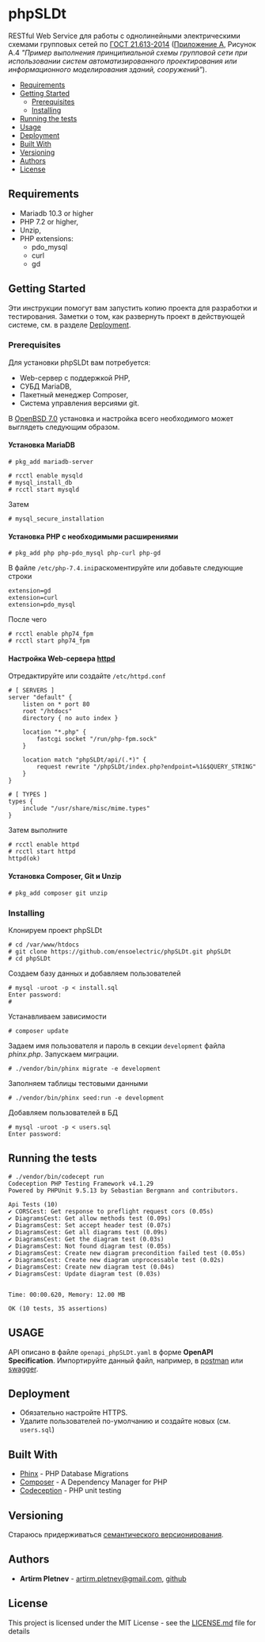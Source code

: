 # phpSLDt
RESTful Web Service для работы с однолинейными электрическими схемами групповых сетей по [ГОСТ 21.613-2014](https://docs.cntd.ru/document/1200115056) ([Приложение А](https://docs.cntd.ru/document/1200115056?marker=7EK0KJ), Рисунок А.4 _"Пример выполнения принципиальной схемы групповой сети при использовании систем автоматизированного проектирования или информационного моделирования зданий, сооружений"_).

- [Requirements](#requirements)  
- [Getting Started](#getting-started)  
   - [Prerequisites](#prerequisites)  
   - [Installing](#installing)  
- [Running the tests](#running-the-tests)  
- [Usage]()
- [Deployment](#deployment)  
- [Built With](#built-with)  
- [Versioning](#versioning)
- [Authors](#authors)
- [License](#licence)

## Requirements
* Mariadb 10.3 or higher
* PHP 7.2 or higher,
* Unzip,
* PHP extensions:
  - pdo_mysql
  - curl
  - gd

## Getting Started

Эти инструкции помогут вам запустить копию проекта для разработки и тестирования. Заметки о том, как развернуть проект в действующей системе, см. в разделе [Deployment](#deployment).

### Prerequisites

Для установки phpSLDt вам потребуется:
* Web-сервер с поддержкой PHP,
* СУБД MariaDB,
* Пакетный менеджер Composer,
* Система управления версиями git.

В [OpenBSD 7.0](https://www.openbsd.org/70.html) установка и настройка всего необходимого может выглядеть следующим образом.

#### Установка MariaDB


```
# pkg_add mariadb-server
```

```
# rcctl enable mysqld
# mysql_install_db
# rcctl start mysqld
```
Затем
```
# mysql_secure_installation
```

#### Установка PHP с необходимыми расширениями

```
# pkg_add php php-pdo_mysql php-curl php-gd
```

В файле `/etc/php-7.4.ini`раскоментируйте или добавьте следующие строки

```
extension=gd
extension=curl
extension=pdo_mysql
```

После чего

```
# rcctl enable php74_fpm
# rcctl start php74_fpm
```

#### Настройка Web-сервера [httpd](https://bsd.plumbing/)

Отредактируйте или создайте `/etc/httpd.conf`

```
# [ SERVERS ]
server "default" {
    listen on * port 80
    root "/htdocs"
    directory { no auto index }
    
    location "*.php" {
    	fastcgi socket "/run/php-fpm.sock"
    }
    
    location match "phpSLDt/api/(.*)" {
    	request rewrite "/phpSLDt/index.php?endpoint=%1&$QUERY_STRING"
    }
}

# [ TYPES ]
types {
    include "/usr/share/misc/mime.types"
}
```
Затем выполните

```
# rcctl enable httpd
# rcctl start httpd
httpd(ok)
```

#### Установка Composer, Git и Unzip

```
# pkg_add composer git unzip
```


### Installing

Клонируем проект phpSLDt
```
# cd /var/www/htdocs
# git clone https://github.com/ensoelectric/phpSLDt.git phpSLDt
# cd phpSLDt
```

Создаем базу данных и добавляем пользователей
```
# mysql -uroot -p < install.sql
Enter password:
#
```

Устанавливаем зависимости
```
# composer update
```

Задаем имя пользователя и пароль в секции `development` файлa _phinx.php_. Запускаем миграции.

```
# ./vendor/bin/phinx migrate -e development
```

Заполняем таблицы тестовыми данными

```
# ./vendor/bin/phinx seed:run -e development
```

Добавляем пользователей в БД

```
# mysql -uroot -p < users.sql
Enter password:
```



## Running the tests

```
# ./vendor/bin/codecept run
Codeception PHP Testing Framework v4.1.29
Powered by PHPUnit 9.5.13 by Sebastian Bergmann and contributors.

Api Tests (10)
✔ CORSCest: Get response to preflight request cors (0.05s)
✔ DiagramsCest: Get allow methods test (0.09s)
✔ DiagramsCest: Set accept header test (0.07s)
✔ DiagramsCest: Get all diagrams test (0.09s)
✔ DiagramsCest: Get the diagram test (0.03s)
✔ DiagramsCest: Not found diagram test (0.05s)
✔ DiagramsCest: Create new diagram precondition failed test (0.05s)
✔ DiagramsCest: Create new diagram unprocessable test (0.02s)
✔ DiagramsCest: Create new diagram test (0.04s)
✔ DiagramsCest: Update diagram test (0.03s)


Time: 00:00.620, Memory: 12.00 MB

OK (10 tests, 35 assertions)

```

## USAGE

API описано в файле `openapi_phpSLDt.yaml` в форме **OpenAPI Specification**. Импортируйте данный файл, например, в [postman](https://www.postman.com/) или [swagger](https://swagger.io/).

## Deployment

- Обязательно настройте HTTPS. 
- Удалите пользователей по-умолчанию и создайте новых (см. `users.sql`)

## Built With

* [Phinx](https://phinx.org/) - PHP Database Migrations
* [Composer](https://getcomposer.org/) - A Dependency Manager for PHP
* [Codeception](https://codeception.com/) - PHP unit testing

## Versioning

Стараюсь придерживаться [cемантического версионирования](http://semver.org/).

## Authors

* **Artirm Pletnev** - [artirm.pletnev@gmail.com](mailto:artirm.pletnev@gmail.com), [github](https://github.com/ensoelectric)

## License

This project is licensed under the MIT License - see the [LICENSE.md](LICENSE.md) file for details
